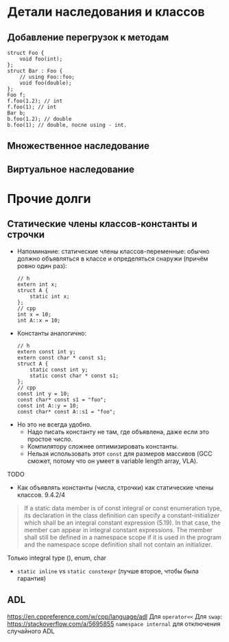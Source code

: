 # Детали наследования и классов
## Добавление перегрузок к методам
```
struct Foo {
    void foo(int);
};
struct Bar : Foo {
    // using Foo::foo;
    void foo(double);
};
Foo f;
f.foo(1.2); // int
f.foo(1); // int
Bar b;
b.foo(1.2); // double
b.foo(1); // double, после using - int.
```

## Множественное наследование
## Виртуальное наследование

# Прочие долги
## Статические члены классов-константы и строчки
* Напоминание: статические члены классов-переменные: обычно должно объявляться в классе
  и определяться снаружи (причём ровно один раз):
  ```
  // h
  extern int x;
  struct A {
      static int x;
  };
  // cpp
  int x = 10;
  int A::x = 10;
  ```
* Константы аналогично:
  ```
  // h
  extern const int y;
  extern const char * const s1;
  struct A {
      static const int y;
      static const char * const s1;
  };
  // cpp
  const int y = 10;
  const char* const s1 = "foo";
  const int A::y = 10;
  const char* const A::s1 = "foo";
  ```
* Но это не всегда удобно.
  * Надо писать константу не там, где объявлена, даже если это простое число.
  * Компилятору сложнее оптимизировать константы.
  * Нельзя использовать этот `const` для размеров массивов (GCC сможет, потому что
    он умеет в variable length array, VLA).

TODO

* Как объявлять константы (числа, строчки) как статические члены классов.
9.4.2/4
> If a static data member is of const integral or const enumeration type,
> its declaration in the class definition can specify a constant-initializer
> which shall be an integral constant expression (5.19). In that case, the
> member can appear in integral constant expressions. The member shall still
> be defined in a namespace scope if it is used in the program and the namespace scope definition shall not contain an initializer.

Только integral type (), enum, char

* `static inline` vs `static constexpr` (лучше второе, чтобы была гарантия)

## ADL
https://en.cppreference.com/w/cpp/language/adl
Для `operator<<`
Для `swap`: https://stackoverflow.com/a/5695855
`namespace internal` для отключения случайного ADL
